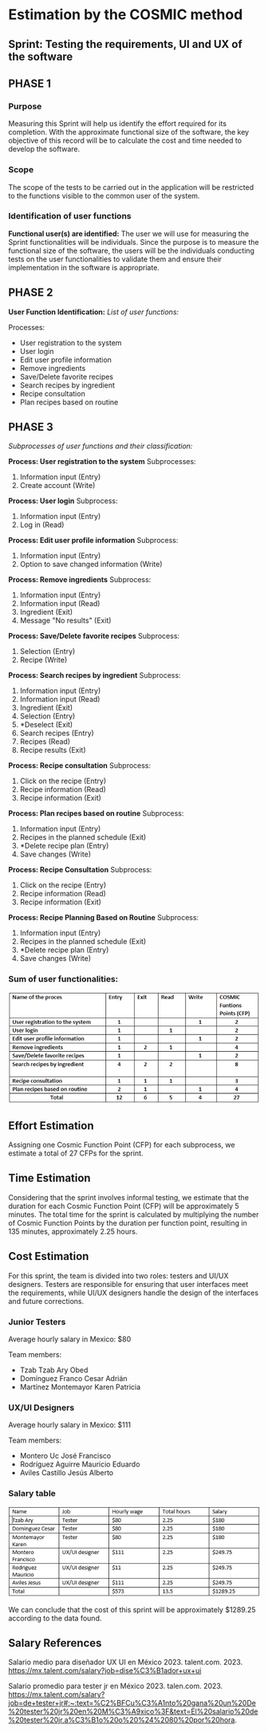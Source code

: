 # Estimation by the COSMIC method
## Sprint: Testing the requirements, UI and UX of the software
## PHASE 1
### Purpose
Measuring this Sprint will help us identify the effort required for its completion. With the approximate functional size of the software, the key objective of this record will be to calculate the cost and time needed to develop the software.

### Scope
The scope of the tests to be carried out in the application will be restricted to the functions visible to the common user of the system.

### Identification of user functions
**Functional user(s) are identified:**
The user we will use for measuring the Sprint functionalities will be individuals. Since the purpose is to measure the functional size of the software, the users will be the individuals conducting tests on the user functionalities to validate them and ensure their implementation in the software is appropriate.

## PHASE 2
**User Function Identification:**
*List of user functions:*

Processes:

* User registration to the system
* User login
* Edit user profile information
* Remove ingredients
* Save/Delete favorite recipes
* Search recipes by ingredient
* Recipe consultation
* Plan recipes based on routine

## PHASE 3

*Subprocesses of user functions and their classification:*

**Process: User registration to the system**
Subprocesses:

1. Information input (Entry)
2. Create account (Write)

**Process: User login**
Subprocess:

1. Information input (Entry)
2. Log in (Read)

**Process: Edit user profile information**
Subprocess:

1. Information input (Entry)
2. Option to save changed information (Write)

**Process: Remove ingredients**
Subprocess:

1. Information input (Entry)
2. Information input (Read)
3. Ingredient (Exit)
4. Message "No results" (Exit)

**Process: Save/Delete favorite recipes**
Subprocess:

1. Selection (Entry)
2. Recipe (Write)

**Process: Search recipes by ingredient**
Subprocess:

1. Information input (Entry)
2. Information input (Read)
3. Ingredient (Exit)
4. Selection (Entry)
5. *Deselect (Exit)
6. Search recipes (Entry)
7. Recipes (Read)
8. Recipe results (Exit)

**Process: Recipe consultation**
Subprocess:

1. Click on the recipe (Entry)
2. Recipe information (Read)
3. Recipe information (Exit)

**Process: Plan recipes based on routine**
Subprocess:

1. Information input (Entry)
2. Recipes in the planned schedule (Exit)
3. *Delete recipe plan (Entry)
4. Save changes (Write)

**Process: Recipe Consultation**
Subprocess:

1. Click on the recipe (Entry)
2. Recipe information (Read)
3. Recipe information (Exit)

**Process: Recipe Planning Based on Routine**
Subprocess:

1. Information input (Entry)
2. Recipes in the planned schedule (Exit)
3. *Delete recipe plan (Entry)
4. Save changes (Write)

### Sum of user functionalities:
![](https://github.com/Laimlobering/Proyectos-LIS-2023/blob/PD-3/Assets/Suma%20CFP.png)
## Effort Estimation

Assigning one Cosmic Function Point (CFP) for each subprocess, we estimate a total of 27 CFPs for the sprint.

## Time Estimation

Considering that the sprint involves informal testing, we estimate that the duration for each Cosmic Function Point (CFP) will be approximately 5 minutes. The total time for the sprint is calculated by multiplying the number of Cosmic Function Points by the duration per function point, resulting in 135 minutes, approximately 2.25 hours.

## Cost Estimation

For this sprint, the team is divided into two roles: testers and UI/UX designers. Testers are responsible for ensuring that user interfaces meet the requirements, while UI/UX designers handle the design of the interfaces and future corrections.

### Junior Testers
Average hourly salary in Mexico: $80

Team members:

- Tzab Tzab Ary Obed
- Domínguez Franco Cesar Adrián
- Martínez Montemayor Karen Patricia

### UX/UI Designers
Average hourly salary in Mexico: $111

Team members:

- Montero Uc José Francisco
- Rodríguez Aguirre Mauricio Eduardo
- Aviles Castillo Jesús Alberto
### Salary table
![](https://github.com/Laimlobering/Proyectos-LIS-2023/blob/PD-3/Assets/Tabla%20salarios.png)

We can conclude that the cost of this sprint will be approximately $1289.25 according to the data found.

## Salary References

Salario medio para diseñador UX UI en México 2023. talent.com. 2023. https://mx.talent.com/salary?job=dise%C3%B1ador+ux+ui  

Salario promedio para tester jr en México 2023. talen.com. 2023. https://mx.talent.com/salary?job=de+tester+jr#:~:text=%C2%BFCu%C3%A1nto%20gana%20un%20De%20tester%20jr%20en%20M%C3%A9xico%3F&text=El%20salario%20de%20tester%20jr,a%C3%B1o%20o%20%24%2080%20por%20hora.  

